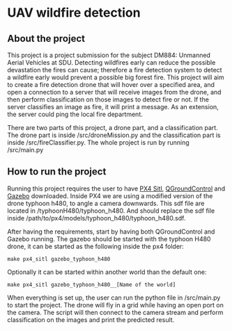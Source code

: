 # UAV wildfire detection
## About the project
This project is a project submission for the subject DM884: Unmanned Aerial Vehicles at SDU. Detecting wildfires early can reduce the possible devastation the fires can cause; therefore a fire detection system to detect a wildfire early would prevent a possible big forest fire. This project will aim to create a fire detection drone that will hover over a specified area, and open a connection to a server that will receive images from the drone, and then perform classification on those images to detect fire or not. If the server classifies an image as fire, it will print a message. As an extension, the server could ping the local fire department.

There are two parts of this project, a drone part, and a classification part. The drone part is inside /src/droneMission.py and the classification part is inside /src/fireClassifier.py. The whole project is run by running /src/main.py
## How to run the project
Running this project requires the user to have [PX4 Sitl](https://github.com/mavlink/qgroundcontrol/releases/download/v4.0.11/QGroundControl.AppImage), [QGroundControl](http://qgroundcontrol.com/) and [Gazebo](http://gazebosim.org/) downloaded. Inside PX4 we are using a modified version of the drone typhoon h480, to angle a camera downwards. 
This sdf file are located in /typhoonH480/typhoon\_h480. And should replace the sdf file inside /path/to/px4/models/typhoon\_h480/typhoon\_h480.sdf. 

After having the requirements, start by having both QGroundControl and Gazebo running. The gazebo should be started with the typhoon H480 drone, it can be started as the following inside the px4 folder:
```
make px4_sitl gazebo_typhoon_h480
``` 
Optionally it can be started within another world than the default one:
```
make px4_sitl gazebo_typhoon_h480__[Name of the world]
``` 
When everything is set up, the user can run the python file in /src/main.py to start the project. The drone will fly in a grid while having an open port on the camera. The script will then connect to the camera stream and perform classification on the images and print the predicted result.
